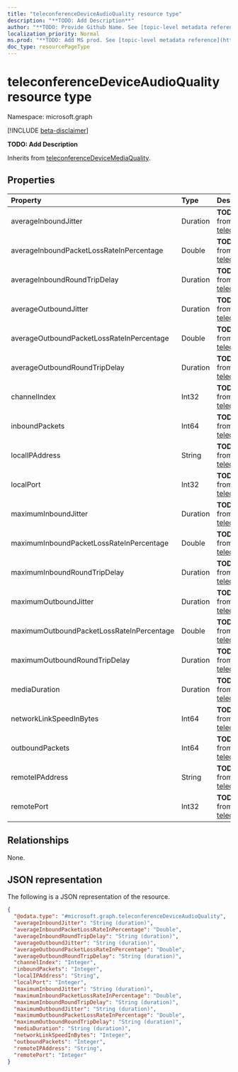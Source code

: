 ```yaml
---
title: "teleconferenceDeviceAudioQuality resource type"
description: "**TODO: Add Description**"
author: "**TODO: Provide Github Name. See [topic-level metadata reference](https://msgo.azurewebsites.net/add/document/guidelines/metadata.html#topic-level-metadata)**"
localization_priority: Normal
ms.prod: "**TODO: Add MS prod. See [topic-level metadata reference](https://msgo.azurewebsites.net/add/document/guidelines/metadata.html#topic-level-metadata)**"
doc_type: resourcePageType
---
```


# teleconferenceDeviceAudioQuality resource type

Namespace: microsoft.graph

[!INCLUDE [beta-disclaimer](../../includes/beta-disclaimer.md)]

**TODO: Add Description**


Inherits from [teleconferenceDeviceMediaQuality](../resources/teleconferencedevicemediaquality.md).

## Properties
|Property|Type|Description|
|:---|:---|:---|
|averageInboundJitter|Duration|**TODO: Add Description** Inherited from [teleconferenceDeviceMediaQuality](../resources/teleconferencedevicemediaquality.md).|
|averageInboundPacketLossRateInPercentage|Double|**TODO: Add Description** Inherited from [teleconferenceDeviceMediaQuality](../resources/teleconferencedevicemediaquality.md).|
|averageInboundRoundTripDelay|Duration|**TODO: Add Description** Inherited from [teleconferenceDeviceMediaQuality](../resources/teleconferencedevicemediaquality.md).|
|averageOutboundJitter|Duration|**TODO: Add Description** Inherited from [teleconferenceDeviceMediaQuality](../resources/teleconferencedevicemediaquality.md).|
|averageOutboundPacketLossRateInPercentage|Double|**TODO: Add Description** Inherited from [teleconferenceDeviceMediaQuality](../resources/teleconferencedevicemediaquality.md).|
|averageOutboundRoundTripDelay|Duration|**TODO: Add Description** Inherited from [teleconferenceDeviceMediaQuality](../resources/teleconferencedevicemediaquality.md).|
|channelIndex|Int32|**TODO: Add Description** Inherited from [teleconferenceDeviceMediaQuality](../resources/teleconferencedevicemediaquality.md).|
|inboundPackets|Int64|**TODO: Add Description** Inherited from [teleconferenceDeviceMediaQuality](../resources/teleconferencedevicemediaquality.md).|
|localIPAddress|String|**TODO: Add Description** Inherited from [teleconferenceDeviceMediaQuality](../resources/teleconferencedevicemediaquality.md).|
|localPort|Int32|**TODO: Add Description** Inherited from [teleconferenceDeviceMediaQuality](../resources/teleconferencedevicemediaquality.md).|
|maximumInboundJitter|Duration|**TODO: Add Description** Inherited from [teleconferenceDeviceMediaQuality](../resources/teleconferencedevicemediaquality.md).|
|maximumInboundPacketLossRateInPercentage|Double|**TODO: Add Description** Inherited from [teleconferenceDeviceMediaQuality](../resources/teleconferencedevicemediaquality.md).|
|maximumInboundRoundTripDelay|Duration|**TODO: Add Description** Inherited from [teleconferenceDeviceMediaQuality](../resources/teleconferencedevicemediaquality.md).|
|maximumOutboundJitter|Duration|**TODO: Add Description** Inherited from [teleconferenceDeviceMediaQuality](../resources/teleconferencedevicemediaquality.md).|
|maximumOutboundPacketLossRateInPercentage|Double|**TODO: Add Description** Inherited from [teleconferenceDeviceMediaQuality](../resources/teleconferencedevicemediaquality.md).|
|maximumOutboundRoundTripDelay|Duration|**TODO: Add Description** Inherited from [teleconferenceDeviceMediaQuality](../resources/teleconferencedevicemediaquality.md).|
|mediaDuration|Duration|**TODO: Add Description** Inherited from [teleconferenceDeviceMediaQuality](../resources/teleconferencedevicemediaquality.md).|
|networkLinkSpeedInBytes|Int64|**TODO: Add Description** Inherited from [teleconferenceDeviceMediaQuality](../resources/teleconferencedevicemediaquality.md).|
|outboundPackets|Int64|**TODO: Add Description** Inherited from [teleconferenceDeviceMediaQuality](../resources/teleconferencedevicemediaquality.md).|
|remoteIPAddress|String|**TODO: Add Description** Inherited from [teleconferenceDeviceMediaQuality](../resources/teleconferencedevicemediaquality.md).|
|remotePort|Int32|**TODO: Add Description** Inherited from [teleconferenceDeviceMediaQuality](../resources/teleconferencedevicemediaquality.md).|

## Relationships
None.

## JSON representation
The following is a JSON representation of the resource.
<!-- {
  "blockType": "resource",
  "@odata.type": "microsoft.graph.teleconferenceDeviceAudioQuality"
}
-->
``` json
{
  "@odata.type": "#microsoft.graph.teleconferenceDeviceAudioQuality",
  "averageInboundJitter": "String (duration)",
  "averageInboundPacketLossRateInPercentage": "Double",
  "averageInboundRoundTripDelay": "String (duration)",
  "averageOutboundJitter": "String (duration)",
  "averageOutboundPacketLossRateInPercentage": "Double",
  "averageOutboundRoundTripDelay": "String (duration)",
  "channelIndex": "Integer",
  "inboundPackets": "Integer",
  "localIPAddress": "String",
  "localPort": "Integer",
  "maximumInboundJitter": "String (duration)",
  "maximumInboundPacketLossRateInPercentage": "Double",
  "maximumInboundRoundTripDelay": "String (duration)",
  "maximumOutboundJitter": "String (duration)",
  "maximumOutboundPacketLossRateInPercentage": "Double",
  "maximumOutboundRoundTripDelay": "String (duration)",
  "mediaDuration": "String (duration)",
  "networkLinkSpeedInBytes": "Integer",
  "outboundPackets": "Integer",
  "remoteIPAddress": "String",
  "remotePort": "Integer"
}
```

